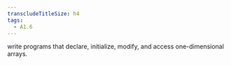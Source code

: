 ```yaml
---
transcludeTitleSize: h4
tags:
  - A1.6
---
```

write programs that declare, initialize, modify, and access one-dimensional arrays.